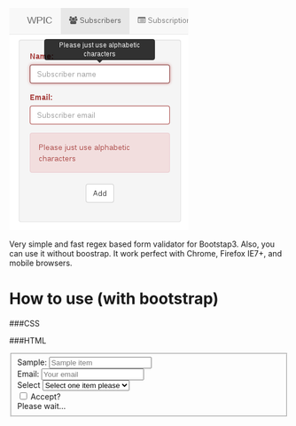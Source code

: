 ![Screenshot](screenshot.png "bootstrap.validator.js")

Very simple and fast regex based form validator for Bootstap3. Also, you can use it without boostrap. It work perfect with Chrome, Firefox IE7+, and mobile browsers.

# How to use (with bootstrap)

###CSS
	<link rel="stylesheet" href="http://netdna.bootstrapcdn.com/bootstrap/3.0.3/css/bootstrap.min.css">
	<style>
	form .alert,
	form .process
	{
	    display: none;
	}
	</style>

###HTML
	<form method="POST" action="some_url_to_post_there">
		<fieldset>
			<div class="form-group">
				<label class="control-label">Sample:</label>
				<input name="name" class="form-control" placeholder="Sample item" data-title="Sample message" data-require="" data-regex="^[a-zA-Z]{1,30}$" />
			</div>
			<div class="form-group">
				<label class="control-label">Email:</label>
				<input name="name" class="form-control" placeholder="Your email" data-title="Please use valid email address" data-require="" data-regex="email" />
			</div>
			<div class="form-group">
				<label class="control-label">Select</label>
				<select class="form-control" data-require="" name="select">
					<option value="">Select one item please</option>
					<option value="value1">Item1</option>
					<option value="value2">Item2</option>
				</select>
			</div>
			<div class="form-group">
				<div class="checkbox">
					<label class="control-label">
						<input data-require="" name="accept" type="checkbox" value="true"> Accept?
					</label>
				</div>
			</div>
			<div class="progress progress-striped active">
				<div class="progress-bar"  role="progressbar" aria-valuenow="100" aria-valuemin="0" aria-valuemax="100" style="width: 100%">
					<span class="sr-only">Please wait...</span>
				</div>
			</div>
			<div class="alert alert-danger">

			</div>
			<div class="alert alert-success">
				Sent!
			</div>
			<div class="form-group text-center">
				<button class="btn btn-default" type="submit">Submit</button>
			</div>
		</fieldset>
	</form>

###script
	<script src="http://ajax.googleapis.com/ajax/libs/jquery/1.10.2/jquery.min.js"></script>
	<script src="http://netdna.bootstrapcdn.com/bootstrap/3.0.3/js/bootstrap.min.js"></script>
	<script src="bootstrap.validator.js"></script>
	<script>
	// selector can be 'form'
	$(selector).bootstrap3Validate(function(e, data) { 
		e.preventDefault();

		var self = $(this);

		$('.process', self).show();
		$("[type='submit']", self).hide();
		$(".alert-danger", self).hide();

		$.ajax({
			url: self.attr('action'),
			data: data,
			type: self.attr('method'),
		})
		.done(function() {
			self[0].reset(); // Clear form
		})
		.fail(function() {
			$('.alert-danger', self).text('Error!').show();
		})
		.always(function() {
			$('.process', self).hide();
			$("[type='submit']", self).show();
		});
	})
	</script>

----
# Use it without bootstrap

###HTML
	<input
		name="name"
		type="text"

		data-title="This is a message show after validation failed"
		data-regex="REGEX"
		data-require=""
		data-equals="name_of_the_second_field"
	/>


###Javascript
	$(selector).validate({
		init: function() {

		},
		success: function() {

		},
		fail: function(invalids) {

		}
	})

**data-title:**

Error description. With $(invalids[i]).attr('data-title') you can get it. For bootstrap3Validate just put it there you don't need to do anything

**data-regex:**

Validation regex. You can also put 'email' and 'tel'. Examples:

^[a-z]{1,10}$

Means all a-z and length should be 1~10

^[0-9]{2}$

Means just numbers between 10~99

You can find thousand of sample regex by Goolging.

**data-require:**

required or not

**data-equals:**

To check value of 2 field are same or not. Just add it to first one.